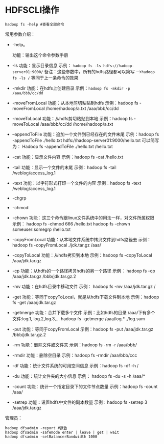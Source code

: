 # HDFSCLI操作

```text
hadoop fs -help #查看全部命令
```

常用参数介绍：

* -help。

  功能：输出这个命令参数手册

* -ls 功能：显示目录信息 示例： `hadoop fs -ls hdfs://hadoop-server01:9000/` 备注：这些参数中，所有的hdfs路径都可以简写 –&gt;`hadoop fs -ls /` 等同于上一条命令的效果
* -mkdir 功能：在hdfs上创建目录 示例：`hadoop fs -mkdir -p /aaa/bbb/cc/dd`
* -moveFromLocal 功能：从本地剪切粘贴到hdfs 示例：hadoop fs - moveFromLocal /home/hadoop/a.txt /aaa/bbb/cc/dd
* -moveToLocal 功能：从hdfs剪切粘贴到本地 示例：hadoop fs - moveToLocal /aaa/bbb/cc/dd /home/hadoop/a.txt
* –appendToFile 功能：追加一个文件到已经存在的文件末尾 示例：hadoop fs -appendToFile ./hello.txt hdfs://hadoop-server01:9000/hello.txt 可以简写为： Hadoop fs -appendToFile ./hello.txt /hello.txt
* -cat 功能：显示文件内容 示例：hadoop fs -cat /hello.txt
* -tail 功能：显示一个文件的末尾 示例：hadoop fs -tail /weblog/access\_log.1
* -text 功能：以字符形式打印一个文件的内容 示例：hadoop fs -text /weblog/access\_log.1
* -chgrp
* -chmod
* -chown 功能：这三个命令跟linux文件系统中的用法一样，对文件所属权限 示例： hadoop fs -chmod 666 /hello.txt hadoop fs -chown someuser:somegrp /hello.txt
* -copyFromLocal 功能：从本地文件系统中拷贝文件到hdfs路径去 示例：hadoop fs -copyFromLocal ./jdk.tar.gz /aaa/
* -copyToLocal 功能：从hdfs拷贝到本地 示例：hadoop fs -copyToLocal /aaa/jdk.tar.gz
* -cp 功能：从hdfs的一个路径拷贝hdfs的另一个路径 示例： hadoop fs -cp /aaa/jdk.tar.gz /bbb/jdk.tar.gz.2
* -mv 功能：在hdfs目录中移动文件 示例： hadoop fs -mv /aaa/jdk.tar.gz /
* -get 功能：等同于copyToLocal，就是从hdfs下载文件到本地 示例：hadoop fs -get /aaa/jdk.tar.gz
* -getmerge 功能：合并下载多个文件 示例：比如hdfs的目录 /aaa/下有多个文件:log.1, log.2,log.3,… hadoop fs -getmerge /aaa/log.\* ./log.sum
* -put 功能：等同于copyFromLocal 示例：hadoop fs -put /aaa/jdk.tar.gz /bbb/jdk.tar.gz.2
* -rm 功能：删除文件或文件夹 示例：hadoop fs -rm -r /aaa/bbb/
* -rmdir 功能：删除空目录 示例：hadoop fs -rmdir /aaa/bbb/ccc
* -df 功能：统计文件系统的可用空间信息 示例：hadoop fs -df -h /
* -du 功能：统计文件夹的大小信息 示例： hadoop fs -du -s -h /aaa/\*
* -count 功能：统计一个指定目录下的文件节点数量 示例：hadoop fs -count /aaa/
* -setrep 功能：设置hdfs中文件的副本数量 示例：hadoop fs -setrep 3 /aaa/jdk.tar.gz

管理员：

```text
hadoop dfsadmin -report #报告
hadoop dfsadmin -safemode enter | leave | get | wait
hadoop dfsadmin -setBalancerBandwidth 1000
```

